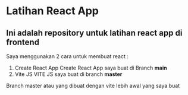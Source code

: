 # Latihan React App
Ini adalah repository untuk latihan react app di frontend
--- 
Saya menggunakan 2 cara untuk membuat react :   
1. Create React App
   Create React App saya buat di Branch **main**
3. Vite JS
   VITE JS saya buat di branch **master**

Branch master atau yang dibuat dengan vite lebih awal yang saya buat
